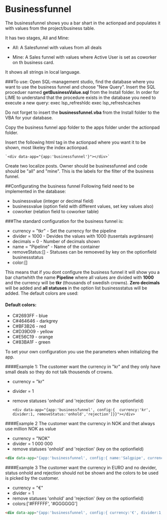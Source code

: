 #  Businessfunnel #

The businessfunnel shows you a bar shart in the actionpad and populates it with values from the project/business table.

It has two stages, All and Mine:

* All: A Salesfunnel with values from all deals

* Mine: A Sales funnel with values where Active User is set as coworker on th business card.

It shows all strings in local language.

###To use:
Open SQL-management studio, find the database where you want to use the business funnel and choose "New Query". Insert the SQL proceduer named **getBusinessValue.sql** from the Install folder. In order for LIME to understand that the procedure exists in the database you need to execute a new query: 
exec lsp_refreshldc
exec lsp_refreshcaches

Do not forget to insert the **businessfunnel.vba** from the Install folder to the VBA for your database.

Copy the business funnel app folder to the apps folder under the actionpad folder.

Insert the following html tag in the actionpad where you want it to be shown, most likeley the index actionpad.

	`<div data-app="{app:'businessfunnel'}"></div>`

Create two localize posts. Owner should be businessfunnel and code should be "all" and "mine". This is the labels for the filter of the business funnel. 	

##Configurating the business funnel
Following field need to be implemented in the database:

*	 businessvalue (integer or decimal field)
*	 businessvalue (option field with different values, set key values also)
*	 coworker (relation field to coworker table)

###The standard configuration for the business funnel is:

*	currency = "tkr" - Set the currency for the pipeline
*	divider = 1000 - Devides the values with 1000 (tusentals avgränsare)
*	decimals = 0 - Number of decimals shown 
*	name = "Pipeline" - Name of the container
*	removeStatus:[] - Statuses can be remoeved by key on the optionfield businessstatus
*	color:[]

This means that if you dont configure the business funnel it will show you a bar chartwhith the name **Pipeline** where all values are divided with **1000** and the currency will be **tkr** (thousands of swedish crowns). **Zero decimals** will be added and **all statuses** in the option list businessstatus will be added. The default colors are used:

#### Default colors:

* C&#35;2693FF - blue
* C&#35;464646 - darkgrey
* C&#35;BF3B26 - red
* C&#35;D39D09 - yellow
* C&#35;E56C19 - orange
* C&#35;83BA1F - green   

To set your own configuration you use the parameters when initializing the app.

####Example 1:
The customer want the currency in "kr" and they only have small deals so they do not talk thousends of crowns.

*	currency = "kr"
*	divider = 1
*	remove statuses 'onhold' and 'rejection' (key on the optionfield)

	`<div data-app="{app:'businessfunnel', config:{  currency:'kr', divider:1, removeStatus:'onhold','rejection']}}"></div>`
	

####Example 2
The customer want the currency in NOK and thet always use million NOK as value

*	currency = "NOK"
*	divider = 1 000 000 
*	remove statuses 'onhold' and 'rejection' (key on the optionfield)

```html
<div data-app="{app:'businessfunnel', config:{ name:'Salgpipe', currency:'NOK', divider:1000000, removeStatus:['onhold','rejection']}}"></div>`
```

####Example 3
The customer want the currency in EURO and no devider, status onhold and rejection should not be shown and the colors to be used is picked by the customer.

*	currency = "€"
*	divider = 1
*	remove statuses 'onhold' and 'rejection' (key on the optionfield)
*	colors:['#FFFFFF', '#GGGGGG']

```html
<div data-app="{app:'businessfunnel', config:{ currency:'€', divider:1, removeStatus:['onhold','rejection'], colors:['#FFFFFF', '#GGGGGG']}}"></div>
```
